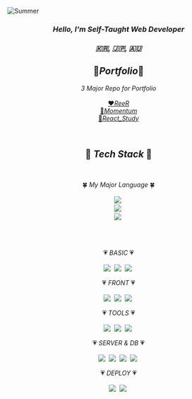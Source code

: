  ![Summer](https://capsule-render.vercel.app/api?type=waving&color=FE9AA8&&animation=fadeIn&fontColor=FFFFFF&height=200&section=header&text=Dasom%20Kim&fontSize=90)
<h3 align="center"><em>Hello, I'm Self-Taught Web Developer</em></h3>
<h3 align="center"><em>🇰🇷, 🇯🇵, 🇦🇺</em></h3>
<h2 align="center"> 📌<em>Portfolio</em>📌 </h2>
<p align="center"><em>3 Major Repo for Portfolio</em><br/>
 <br/>
 <a href="https://github.com/summer-kim/ReeR">❤️<em>ReeR</em></a><br/>
 <a href="https://github.com/summer-kim/Momentum">💛<em>Momentum</em></a><br/>
 <a href="https://github.com/summer-kim/React_Study">💜<em>React_Study</em></a><br/>
</p>
<br/>
<h2 align="center"> 💎 <em>Tech Stack</em> 💎 </h2>
 <br/>
<p align="center"> 🍀 <em>My Major Language</em> 🍀<br/>
 <br/>
  <img src="https://img.shields.io/badge/-Javascript-F7DF1E?style=for-the-badge&logo=Javascript&logoColor=white"/></a>&nbsp<br/>
  <img src="http://img.shields.io/badge/-Node.js-339933?style=for-the-badge&logo=Node.js&logoColor=white"/></a>&nbsp<br/>
  <img src="https://img.shields.io/badge/-React-61dbfb?style=for-the-badge&logo=React&logoColor=white"/></a>&nbsp<br/>
</p>
 <br/>
 <br/>
<p align="center"> 💗 <em>BASIC</em> 💗<br/>
 <br/>
  <img src="http://img.shields.io/badge/-HTML5-E34F26?style=for-the-badge&logo=HTML5&logoColor=white"/></a>&nbsp
  <img src="http://img.shields.io/badge/-CSS3-1572B6?style=for-the-badge&logo=CSS3&logoColor=white"/></a>&nbsp
  <img src="http://img.shields.io/badge/-Sass-CC6699?style=for-the-badge&logo=Sass&logoColor=white"/></a>&nbsp
</p>

<p align="center"> 💗 <em>FRONT</em> 💗<br/>
 <br/>
  <img src="https://img.shields.io/badge/-React-61dbfb?style=for-the-badge&logo=React&logoColor=white"/></a>&nbsp
  <img src="http://img.shields.io/badge/-Redux-764ABC?style=for-the-badge&logo=Redux&logoColor=white"/></a>&nbsp
  <img src="http://img.shields.io/badge/Node_view_Engine-Handlebars-FF69B4?style=for-the-badge&logo=Node.js&logoColor=white"/></a>&nbsp
</p>

<p align="center"> 💗 <em>TOOLS</em> 💗<br/>
 <br/>
  <img src="https://img.shields.io/badge/-Webpack-8DD6F9?style=for-the-badge&logo=Webpack&logoColor=white"/></a>&nbsp
  <img src="https://img.shields.io/badge/-Babel-F9DC3E?style=for-the-badge&logo=Babel&logoColor=white"/></a>&nbsp
  <img src="https://img.shields.io/badge/-Font_Awesome-339AF0?style=for-the-badge&logo=Font_Awesome&logoColor=white"/></a>&nbsp
</p>

<p align="center"> 💗 <em>SERVER & DB</em> 💗 <br/>
 <br/>
  <img src="https://img.shields.io/badge/-Express-191919?style=for-the-badge&logo=Node.js&logoColor=white"/></a>&nbsp
  <img src="https://img.shields.io/badge/-Firebase-orange?style=for-the-badge&logo=Firebase&logoColor=white"/></a>&nbsp
  <img src="https://img.shields.io/badge/-Amazon_S3-569A31?style=for-the-badge&logo=Amazon-S3&logoColor=white"/></a>&nbsp
  <img src="https://img.shields.io/badge/-MongoDB-47A248?style=for-the-badge&logo=MongoDB&logoColor=white"/></a>&nbsp 
</p>

<p align="center"> 💗 <em>DEPLOY</em> 💗<br/>
 <br/>
  <img src="https://img.shields.io/badge/-Heroku-430098?style=for-the-badge&logo=Heroku&logoColor=white"/></a>&nbsp
  <img src="https://img.shields.io/badge/-Netlify-00C7B7?style=for-the-badge&logo=Netlify&logoColor=white"/></a>&nbsp
 </p>
 <br/>
 <br/> 
